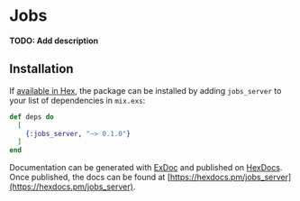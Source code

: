 # Jobs

**TODO: Add description**

## Installation

If [available in Hex](https://hex.pm/docs/publish), the package can be installed
by adding `jobs_server` to your list of dependencies in `mix.exs`:

```elixir
def deps do
  [
    {:jobs_server, "~> 0.1.0"}
  ]
end
```

Documentation can be generated with [ExDoc](https://github.com/elixir-lang/ex_doc)
and published on [HexDocs](https://hexdocs.pm). Once published, the docs can
be found at [https://hexdocs.pm/jobs_server](https://hexdocs.pm/jobs_server).

